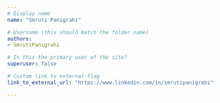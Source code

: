 ```yaml
---
# Display name
name: "Smruti Panigrahi"

# Username (this should match the folder name)
authors:
- SmrutiPanigrahi

# Is this the primary user of the site?
superuser: false

# Custom link to external flag
link_to_external_url: "https://www.linkedin.com/in/smrutipanigrahi"

---
```

